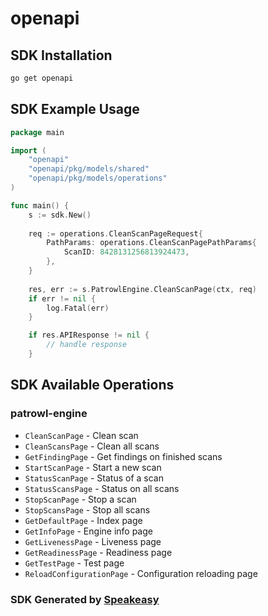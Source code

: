 # openapi

<!-- Start SDK Installation -->
## SDK Installation

```bash
go get openapi
```
<!-- End SDK Installation -->

## SDK Example Usage
<!-- Start SDK Example Usage -->
```go
package main

import (
    "openapi"
    "openapi/pkg/models/shared"
    "openapi/pkg/models/operations"
)

func main() {
    s := sdk.New()
    
    req := operations.CleanScanPageRequest{
        PathParams: operations.CleanScanPagePathParams{
            ScanID: 8428131256813924473,
        },
    }
    
    res, err := s.PatrowlEngine.CleanScanPage(ctx, req)
    if err != nil {
        log.Fatal(err)
    }

    if res.APIResponse != nil {
        // handle response
    }
```
<!-- End SDK Example Usage -->

<!-- Start SDK Available Operations -->
## SDK Available Operations

### patrowl-engine

* `CleanScanPage` - Clean scan
* `CleanScansPage` - Clean all scans
* `GetFindingPage` - Get findings on finished scans
* `StartScanPage` - Start a new scan
* `StatusScanPage` - Status of a scan
* `StatusScansPage` - Status on all scans
* `StopScanPage` - Stop a scan
* `StopScansPage` - Stop all scans
* `GetDefaultPage` - Index page
* `GetInfoPage` - Engine info page
* `GetLivenessPage` - Liveness page
* `GetReadinessPage` - Readiness page
* `GetTestPage` - Test page
* `ReloadConfigurationPage` - Configuration reloading page

<!-- End SDK Available Operations -->

### SDK Generated by [Speakeasy](https://docs.speakeasyapi.dev/docs/using-speakeasy/client-sdks)
